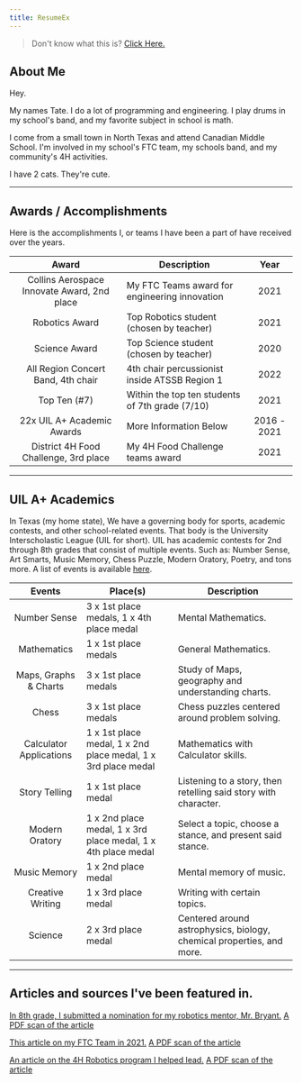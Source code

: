 ```yaml
---
title: ResumeEx
---
```


> Don't know what this is? [Click Here.](./aboutresumeex)


## About Me
Hey.

My names Tate. I do a lot of programming and engineering. I play drums in my school's band, and my favorite subject in
school is math. 

I come from a small town in North Texas and attend Canadian Middle School. I'm involved in my school's FTC team, my 
schools band, and my community's 4H activities.


I have 2 cats. They're cute.

***

## Awards / Accomplishments
Here is the accomplishments I, or teams I have been a part of have received over the years.

|                    Award                    | Description                                     |    Year     |
|:-------------------------------------------:|-------------------------------------------------|:-----------:|
| Collins Aerospace Innovate Award, 2nd place | My FTC Teams award for engineering innovation   |    2021     |
|               Robotics Award                | Top Robotics student (chosen by teacher)        |    2021     |
|                Science Award                | Top Science student (chosen by teacher)         |    2020     |
|     All Region Concert Band, 4th chair      | 4th chair percussionist inside ATSSB Region 1   |    2022     |
|                Top Ten (#7)                 | Within the top ten students of 7th grade (7/10) |    2021     |
|         22x UIL A+ Academic Awards          | More Information Below                          | 2016 - 2021 |
|    District 4H Food Challenge, 3rd place    | My 4H Food Challenge teams award                |    2021     |
***

## UIL A+ Academics
In Texas (my home state), We have a governing body for sports, academic contests, and other school-related events. 
That body is the University Interscholastic League (UIL for short). UIL has academic contests for 2nd through 8th grades
that consist of multiple events. Such as: Number Sense, Art Smarts, Music Memory, Chess Puzzle, Modern Oratory, Poetry,
and tons more. A list of events is available [here](https://www.uiltexas.org/aplus/events).


|         Events          | Place(s)                                                      | Description                                                           |
|:-----------------------:|---------------------------------------------------------------|-----------------------------------------------------------------------|
|      Number Sense       | 3 x 1st place medals, 1 x 4th place medal                     | Mental Mathematics.                                                   |
|       Mathematics       | 1 x 1st place medals                                          | General Mathematics.                                                  |
|  Maps, Graphs & Charts  | 3 x 1st place medals                                          | Study of Maps, geography and understanding charts.                    |
|          Chess          | 3 x 1st place medals                                          | Chess puzzles centered around problem solving.                        |
| Calculator Applications | 1 x 1st place medal, 1 x 2nd place medal, 1 x 3rd place medal | Mathematics with Calculator skills.                                   |
|      Story Telling      | 1 x 1st place medal                                           | Listening to a story, then retelling said story with character.       |
|     Modern Oratory      | 1 x 2nd place medal, 1 x 3rd place medal, 1 x 4th place medal | Select a topic, choose a stance, and present said stance.             |
|      Music Memory       | 1 x 2nd place medal                                           | Mental memory of music.                                               |
|    Creative Writing     | 1 x 3rd place medal                                           | Writing with certain topics.                                          |
|         Science         | 2 x 3rd place medal                                           | Centered around astrophysics, biology, chemical properties, and more. |

***

## Articles and sources I've been featured in.

[In 8th grade, I submitted a nomination for my robotics mentor, Mr. Bryant.](https://www.canadianrecord.com/index.php/school/chs-bruce-bryant-among-three-honored-teachers-rise)
[A PDF scan of the article](/archive/academics/teacher-on-the-rise-article.pdf)

[This article on my FTC Team in 2021.](https://www.canadianrecord.com/school/canadian-wildcat-robotics-teams-hit-their-competitive-stride-programs-second-year) 
[A PDF scan of the article](/archive/extracurricular/first-tech-challenge/2021/ftc_2021.pdf)


[An article on the 4H Robotics program I helped lead.](https://www.canadianrecord.com/school/4-hers-learn-robotics-basics-six-week-long-boot-camp)
[A PDF scan of the article](/archive/extracurricular/4h/robotics/2021/4h_robotics.pdf)



